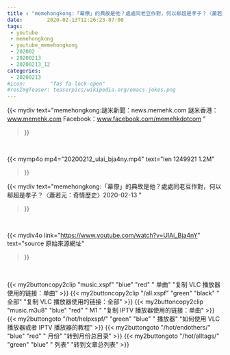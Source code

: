 ```yaml
---
title : "memehongkong:「幕僚」的典故是他？處處同老豆作對，何以郗超是孝子？〈蕭若元：奇情歷史〉2020-02-13 "
date:        2020-02-13T12:26:23-07:00
tags:
 - youtube
 - memehongkong
 - youtube_memehongkong
 - 202002
 - 20200213
 - 20200213_12
categories:
 - 20200213
#icon:        "fas fa-lock-open"
#resImgTeaser: teaserpics/wikipedia.org/emacs-jokes.png
---
```


{{< mydiv text="memehongkong:謎米新聞：news.memehk.com 謎米香港： www.memehk.com Facebook：www.facebook.com/memehkdotcom "
>}}
<br>


{{< mymp4o mp4="20200212_ulai_bja4ny.mp4"
text="len 1249921    1.2M"
>}}


{{< mydiv text="memehongkong:「幕僚」的典故是他？處處同老豆作對，何以郗超是孝子？〈蕭若元：奇情歷史〉2020-02-13 "
>}}
<br>

{{< mydiv4o link="https://www.youtube.com/watch?v=UlAi_Bja4nY"
text="source 原始來源網址"
>}}


<br>



{{< my2buttoncopy2clip "music.xspf"        "blue"   "red"    " 单曲"  "复制 VLC 播放器使用的链接：单曲" >}} {{< my2buttoncopy2clip "/all.xspf"         "green"  "black"  " 全部"  "复制 VLC 播放器使用的链接：全部" >}} {{< my2buttoncopy2clip "music.m3u8"        "blue"   "red"    " M1 "    "复制 IPTV 播放器使用的链接：单曲" >}} {{< my2buttongoto      "/hot/helpxspf/"    "green"  "blue"   " 播放器" "如何使用 VLC 播放器或者 IPTV 播放器的教程" >}} {{< my2buttongoto      "/hot/endothers/"   "blue"   "red"    " 月份"   "转到月份总目录" >}} {{< my2buttongoto      "/hot/alltags/"     "green"  "blue"   " 列表"   "转到文章总列表" >}} 
